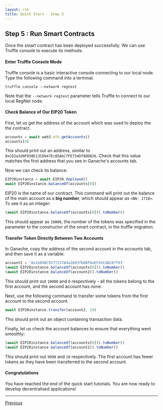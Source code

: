 ```yaml
---
layout: rsk
title: Quick Start - Step 5
---
```

## Step 5 : Run Smart Contracts

Once the smart contract has been deployed successfully. We can use Truffle console to execute its methods.

#### Enter Truffle Console Mode

Truffle console is a basic interactive console connecting to our local node. Type the following command into a terminal.

```shell
truffle console --network regtest
```

Note that the `--network regtest` parameter tells Truffle to connect to our local RegNet node.

#### Check Balance of Our EIP20 Token

First, let us get the address of the account which was used to deploy the the contract.

```javascript
accounts = await web3.eth.getAccounts()
accounts[0]
```

This should print out an address, similar to `0xCD2a3d9F938E13CD947Ec05AbC7FE734Df8DD826`.
Check that this value matches the first address that you see in Ganache's accounts tab.

Now we can check its balance:

```javascript
EIP20instance = await EIP20.deployed()
await EIP20instance.balanceOf(accounts[0])
```

EIP20 is the name of our contract. This command will print out the balance of the main account as a **big number**, which should appear as `<BN: 2710>`. To see it as an integer:

```javascript
(await EIP20instance.balanceOf(accounts[0])).toNumber()
```

This should appear as `10000`, the number of the tokens was specified in the parameter to the constructor of the smart contract, in the truffle migration.

#### Transfer Token Directly Between Two Accounts

In Ganache, copy the address of the second account in the accounts tab, and then save it as a variable:

```javascript
account2 = '0x2e898C937f22f84a2603fb0BfDeEF43CdAC87f93'
(await EIP20instance.balanceOf(accounts[0])).toNumber()
(await EIP20instance.balanceOf(account2)).toNumber()
```

This should print out `10000` and `0` respectively - all the tokens belong to the first account, and the second account has none.

Next, use the following command to transfer some tokens from the first account to the second account.

```javascript
await EIP20instance.transfer(account2, 10)
```

This should print out an object containing transaction data.

Finally, let us check the account balances to ensure that everything went smoothly:

```javascript
(await EIP20instance.balanceOf(accounts[0])).toNumber()
(await EIP20instance.balanceOf(account2)).toNumber()
```

This should print out `9990` and `10` respectively. The first account has fewer tokens as they have been transferred to the second account.

#### Congratulations

You have reached the end of the quick start tutorials. You are now ready to develop decentralised applications!

----

[Previous](../step4-compile-and-deploy)

